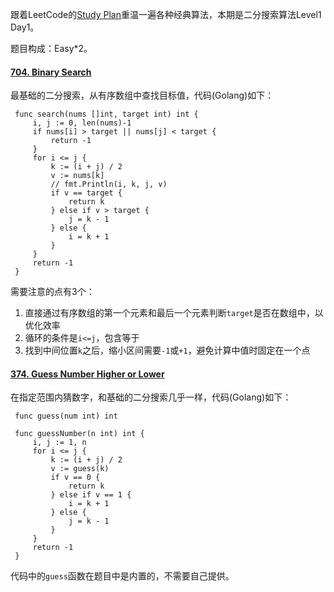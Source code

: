跟着LeetCode的[Study Plan](https://leetcode.com/study-plan/)重温一遍各种经典算法，本期是二分搜索算法Level1 Day1。

题目构成：Easy*2。

#### [704. Binary Search](https://leetcode.com/problems/binary-search/)

最基础的二分搜索，从有序数组中查找目标值，代码(Golang)如下：
   ```
    func search(nums []int, target int) int {
        i, j := 0, len(nums)-1
        if nums[i] > target || nums[j] < target {
            return -1
        }
        for i <= j {
            k := (i + j) / 2
            v := nums[k]
            // fmt.Println(i, k, j, v)
            if v == target {
                return k
            } else if v > target {
                j = k - 1
            } else {
                i = k + 1
            }
        }
        return -1
    }
   ```
需要注意的点有3个：   

1. 直接通过有序数组的第一个元素和最后一个元素判断`target`是否在数组中，以优化效率    
2. 循环的条件是`i<=j`，包含等于    
3. 找到中间位置`k`之后，缩小区间需要`-1`或`+1`，避免计算中值时固定在一个点    

#### [374. Guess Number Higher or Lower](https://leetcode.com/problems/guess-number-higher-or-lower/)

在指定范围内猜数字，和基础的二分搜索几乎一样，代码(Golang)如下：
   ```
    func guess(num int) int

    func guessNumber(n int) int {
        i, j := 1, n
        for i <= j {
            k := (i + j) / 2
            v := guess(k)
            if v == 0 {
                return k
            } else if v == 1 {
                i = k + 1
            } else {
                j = k - 1
            }
        }
        return -1
    }
   ```
代码中的`guess`函数在题目中是内置的，不需要自己提供。
